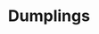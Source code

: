 ---
layout: recette-v2
categories: [recettes]
hidden: true
lang: fr
sitemap: true
title: Dumplings
type: sel
utensils:
  - couteau
  - saladier
  - poele
recettes:
  Classique:
    yield: 40
    ingredients: 
      - nom: viande (boeuf, porc)
        qte: 400
        unite: gr
        variable: true
      - nom: légumes (carottes, choux, bok choy, poireaux, oignons, etc.)
      - nom: ail
        qte: 6 
        unite: gousses
      - nom: gingembre
      - nom: fécule de maïs
        qte: 1
        unite: cuillère à soupe
      - nom: huile de sésame
        qte: 1
        unite: cuillère à café
      - nom: eau
        qte: 2
        unite: cuillères à soupe
      - nom: sauce soja
        qte: 1
        unite: cuillère à soupe
      - nom: champignons
      - nom: herbes (coriandre, fleur d'ail, persil, etc.)
      - nom: épices (paprika, curry, etc.)

    etapes:
      - label: Préparation des ingrédients
        details:
          - Émincer très finement l'ail et le gingembre
          - Hacher les herbes
          - Émincer très finement les légumes
      - label: Préparation de la farce
        details: 
          - Mélanger la viande avec la fécule de maïs, l'eau, l'huile de sésame et la sauce soja
          - Ajouter les épices et les herbes
          - Ajouter les légumes, les champignons, l'ail et le gingembre
          - Saler et poivrer
      - label: Cuisson
        emoji: 🔥
        details:
          - Faire chauffer un peu d'huile dans une poêle
          - Faire dorer les dumplings
          - Mettre 100 mL d'eau et couvrir jusqu'à ce que l'eau soit évaporée
          - Remettre de l'eau si ils ne sont pas assez cuits
notes:
  - La farce doit être composée de 2/3 de viande
  - Le mélange ail/gingembre doit être composé de 3/4 d'ail et d'1/4 de gingembre  
  - Les dumplings se congèlent très facilement. Les décongeler un peu au micro ondes pour les séparer les uns des autres au préalable.
  - label: Recette
    link: https://www.youtube.com/watch?v=qWkvFssMz24
  - label: Recette
    link: https://www.youtube.com/watch?v=4u7bBMSIhQ0
  - label: Pliage
    link: https://www.youtube.com/watch?v=YAcMQWqVln0
  - label: Pliage
    link: https://www.youtube.com/watch?v=84-QPpmIleA
---